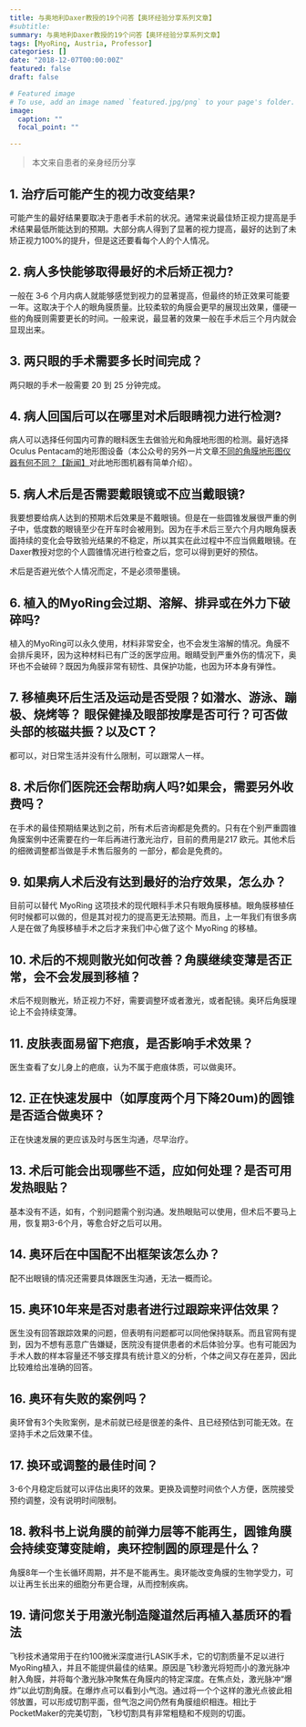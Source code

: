 ```yaml
---
title: 与奥地利Daxer教授的19个问答【奥环经验分享系列文章】
#subtitle: 
summary: 与奥地利Daxer教授的19个问答【奥环经验分享系列文章】
tags: [MyoRing, Austria, Professor]
categories: []
date: "2018-12-07T00:00:00Z"
featured: false
draft: false

# Featured image
# To use, add an image named `featured.jpg/png` to your page's folder. 
image:
  caption: ""
  focal_point: ""

---
```


> 本文来自患者的亲身经历分享

## 1. 治疗后可能产生的视力改变结果?

可能产生的最好结果要取决于患者手术前的状况。通常来说最佳矫正视力提高是手术结果最低所能达到的预期。大部分病人得到了显著的视力提高，最好的达到了未矫正视力100%的提升，但是这还要看每个人的个人情况。

## 2. 病人多快能够取得最好的术后矫正视力?

一般在 3‐6 个月内病人就能够感觉到视力的显著提高，但最终的矫正效果可能要一年。这取决于个人的眼角膜质量。比较柔软的角膜会更早的展现出效果，僵硬一些的角膜则需要更长的时间。一般来说，最显著的效果一般在手术后三个月内就会显现出来。

## 3. 两只眼的手术需要多长时间完成？

两只眼的手术一般需要 20 到 25 分钟完成。

## 4. 病人回国后可以在哪里对术后眼睛视力进行检测?

病人可以选择任何国内可靠的眼科医生去做验光和角膜地形图的检测。最好选择Oculus Pentacam的地形图设备（本公众号的另外一片文章[不同的角膜地形图仪器有何不同？【新闻】](http://mp.weixin.qq.com/s?__biz=MzUyOTU0NzYzMA==&amp;mid=2247483773&amp;idx=1&amp;sn=8b63d09e54184b7b6840727eca564177&amp;chksm=fa5e297ccd29a06a59d45dc8fb3437dd1be196e2f4ceee295b3c7e3b0f1cee414fb8bb00e98d&amp;scene=21#wechat_redirect)对此地形图机器有简单介绍）。

## 5. 病人术后是否需要戴眼镜或不应当戴眼镜?

我要想要给病人达到的预期术后效果是不戴眼镜。但是在一些圆锥发展很严重的例子中，低度数的眼镜至少在开车时会被用到。因为在手术后三至六个月内眼角膜表面持续的变化会导致验光结果的不稳定，所以其实在此过程中不应当佩戴眼镜。在Daxer教授对您的个人圆锥情况进行检查之后，您可以得到更好的预估。

术后是否避光依个人情况而定，不是必须带墨镜。

## 6. 植入的MyoRing会过期、溶解、排异或在外力下破碎吗?

植入的MyoRing可以永久使用，材料非常安全，也不会发生溶解的情况。角膜不会排斥奥环，因为这种材料已有广泛的医学应用。眼睛受到严重外伤的情况下，奥环也不会破碎？既因为角膜非常有韧性、具保护功能，也因为环本身有弹性。

## 7. 移植奥环后生活及运动是否受限？如潜水、游泳、蹦极、烧烤等？ 眼保健操及眼部按摩是否可行？可否做头部的核磁共振？以及CT？

都可以，对日常生活并没有什么限制，可以跟常人一样。

## 8. 术后你们医院还会帮助病人吗?如果会，需要另外收费吗？

在手术的最佳预期结果达到之前，所有术后咨询都是免费的。只有在个别严重圆锥角膜案例中还需要在约一年后再进行激光治疗，目前的费用是217 欧元。其他术后的细微调整都当做是手术售后服务的 一部分，都会是免费的。

## 9. 如果病人术后没有达到最好的治疗效果，怎么办？

目前可以替代 MyoRing 这项技术的现代眼科手术只有眼角膜移植。眼角膜移植任何时候都可以做的，但是其对视力的提高更无法预期。而且，上一年我们有很多病人是在做了角膜移植手术之后才来我们中心做了这个 MyoRing 的移植。

## 10. 术后的不规则散光如何改善？角膜继续变薄是否正常，会不会发展到移植？

术后不规则散光，矫正视力不好，需要调整环或者激光，或者配镜。奥环后角膜理论上不会持续变薄。

## 11. 皮肤表面易留下疤痕，是否影响手术效果？

医生查看了女儿身上的疤痕，认为不属于疤痕体质，可以做奥环。

## 12. 正在快速发展中（如厚度两个月下降20um)的圆锥是否适合做奥环？

正在快速发展的更应该及时与医生沟通，尽早治疗。

## 13. 术后可能会出现哪些不适，应如何处理？是否可用发热眼贴？

基本没有不适，如有，个别问题需个别沟通。发热眼贴可以使用，但术后不要马上用，恢复期3-6个月，等愈合好之后可以用。

## 14. 奥环后在中国配不出框架该怎么办？

配不出眼镜的情况还需要具体跟医生沟通，无法一概而论。

## 15. 奥环10年来是否对患者进行过跟踪来评估效果？

医生没有回答跟踪效果的问题，但表明有问题都可以同他保持联系。而且官网有提到，因为不想有恶意广告嫌疑，医院没有提供患者的术后体验分享。也有可能因为手术人数的样本容量还不够支撑具有统计意义的分析，个体之间又存在差异，因此比较难给出准确的回答。

## 16. 奥环有失败的案例吗？

奥环曾有3个失败案例，是术前就已经是很差的条件、且已经预估到可能无效。在坚持手术之后效果不佳。

## 17. 换环或调整的最佳时间？

3-6个月稳定后就可以评估出奥环的效果。更换及调整时间依个人方便，医院接受预约调整，没有说明时间限制。

## 18.  教科书上说角膜的前弹力层等不能再生，圆锥角膜会持续变薄变陡峭，奥环控制圆的原理是什么？

角膜8年一个生长循环周期，并不是不能再生。奥环能改变角膜的生物学受力，可以让再生长出来的细胞分布更合理，从而控制疾病。

## 19. 请问您关于用激光制造隧道然后再植入基质环的看法

飞秒技术通常用于在约100微米深度进行LASIK手术，它的切割质量不足以进行MyoRing植入，并且不能提供最佳的结果。原因是飞秒激光将短而小的激光脉冲射入角膜，并将每个激光脉冲聚焦在角膜内的特定深度。在焦点处，激光脉冲“爆炸”以此切割角膜。在爆炸点可以看到小气泡。通过将一个个这样的激光点彼此相邻放置，可以形成切割平面，但气泡之间仍然有角膜组织相连。相比于PocketMaker的完美切割，飞秒切割具有非常粗糙和不规则的切面。
